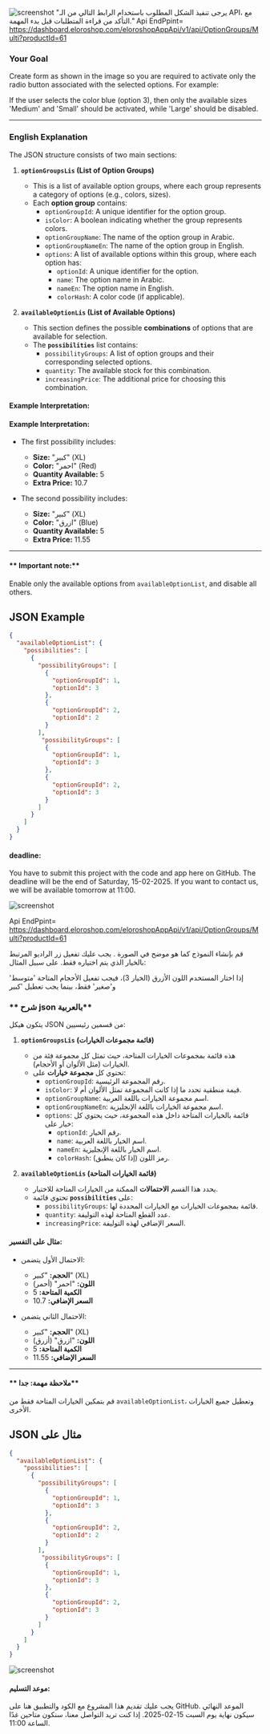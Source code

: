 ![screenshot](example.jpg)
 "يرجى تنفيذ الشكل المطلوب باستخدام الرابط التالي من الـ API، مع التأكد من قراءة المتطلبات قبل بدء المهمة."
Api EndPpint= https://dashboard.eloroshop.com/eloroshopAppApi/v1/api/OptionGroups/Multi?productId=61

 




### **Your Goal**  


Create  form as shown in the image so you are required to activate only the radio button associated with the selected options. For example:

If the user selects the color blue (option 3), then only the available sizes 'Medium' and 'Small' should be activated, while 'Large' should be disabled.


---

### **English Explanation**  
The JSON structure consists of two main sections:  

1. **`optionGroupsLis` (List of Option Groups)**  
   - This is a list of available option groups, where each group represents a category of options (e.g., colors, sizes).  
   - Each **option group** contains:  
     - `optionGroupId`: A unique identifier for the option group.  
     - `isColor`: A boolean indicating whether the group represents colors.  
     - `optionGroupName`: The name of the option group in Arabic.  
     - `optionGroupNameEn`: The name of the option group in English.  
     - `options`: A list of available options within this group, where each option has:  
       - `optionId`: A unique identifier for the option.  
       - `name`: The option name in Arabic.  
       - `nameEn`: The option name in English.  
       - `colorHash`: A color code (if applicable).  

2. **`availableOptionLis` (List of Available Options)**  
   - This section defines the possible **combinations** of options that are available for selection.  
   - The **`possibilities`** list contains:  
     - `possibilityGroups`: A list of option groups and their corresponding selected options.  
     - `quantity`: The available stock for this combination.  
     - `increasingPrice`: The additional price for choosing this combination.  

#### **Example Interpretation:**  
#### **Example Interpretation:**  
- The first possibility includes:  
  - **Size:** "كبير" (XL)  
  - **Color:** "احمر" (Red)  
  - **Quantity Available:** 5  
  - **Extra Price:** 10.7  

- The second possibility includes:  
  - **Size:** "كبير" (XL)  
  - **Color:** "ازرق" (Blue)  
  - **Quantity Available:** 5  
  - **Extra Price:** 11.55  

---
#### **  Important note:**  

  Enable only the available options from `availableOptionList`, and disable all others.

## JSON Example

 
```json
{
  "availableOptionList": {
    "possibilities": [
      {
        "possibilityGroups": [
          {
            "optionGroupId": 1,
            "optionId": 3
          },
          {
            "optionGroupId": 2,
            "optionId": 2
          }
        ],
         "possibilityGroups": [
          {
            "optionGroupId": 1,
            "optionId": 3
          },
          {
            "optionGroupId": 2,
            "optionId": 3
          }
        ]
      }
    ]
  }
}
```

#### **deadline:**  

You have to submit this project with the code and app here on GitHub. The deadline will be the end of Saturday, 15-02-2025. If you want to contact us, we will be available tomorrow at 11:00.






![screenshot](example.jpg)


Api EndPpint= https://dashboard.eloroshop.com/eloroshopAppApi/v1/api/OptionGroups/Multi?productId=61

 قم بإنشاء النموذج كما هو موضح في الصورة .
يجب عليك تفعيل زر الراديو المرتبط بالخيار الذي يتم اختياره فقط. على سبيل المثال:

إذا اختار المستخدم اللون الأزرق (الخيار 3)، فيجب تفعيل الأحجام المتاحة 'متوسط' و'صغير' فقط، بينما يجب تعطيل 'كبير




### **  شرح  json  بالعربية**  
يتكون هيكل JSON من قسمين رئيسيين:  

1. **`optionGroupsLis` (قائمة مجموعات الخيارات)**  
   - هذه قائمة بمجموعات الخيارات المتاحة، حيث تمثل كل مجموعة فئة من الخيارات (مثل الألوان أو الأحجام).  
   - تحتوي كل **مجموعة خيارات** على:  
     - `optionGroupId`: رقم المجموعة الرئيسية.  
     - `isColor`: قيمة منطقية تحدد ما إذا كانت المجموعة تمثل الألوان أم لا.  
     - `optionGroupName`: اسم مجموعة الخيارات باللغة العربية.  
     - `optionGroupNameEn`: اسم مجموعة الخيارات باللغة الإنجليزية.  
     - `options`: قائمة بالخيارات المتاحة داخل هذه المجموعة، حيث يحتوي كل خيار على:  
       - `optionId`: رقم الخيار.  
       - `name`: اسم الخيار باللغة العربية.  
       - `nameEn`: اسم الخيار باللغة الإنجليزية.  
       - `colorHash`: رمز اللون (إذا كان ينطبق).  

2. **`availableOptionLis` (قائمة الخيارات المتاحة)**  
   - يحدد هذا القسم **الاحتمالات** الممكنة من الخيارات المتاحة للاختيار.  
   - تحتوي قائمة **`possibilities`** على:  
     - `possibilityGroups`: قائمة بمجموعات الخيارات مع الخيارات المحددة لها.  
     - `quantity`: عدد القطع المتاحة لهذه التوليفة.  
     - `increasingPrice`: السعر الإضافي لهذه التوليفة.  

#### **مثال على التفسير:**  
- الاحتمال الأول يتضمن:  
  - **الحجم:** "كبير" (XL)  
  - **اللون:** "احمر" (أحمر)  
  - **الكمية المتاحة:** 5  
  - **السعر الإضافي:** 10.7  

- الاحتمال الثاني يتضمن:  
  - **الحجم:** "كبير" (XL)  
  - **اللون:** "ازرق" (أزرق)  
  - **الكمية المتاحة:** 5  
  - **السعر الإضافي:** 11.55  

---



 #### **   ملاحظة مهمة: جدا**  

قم بتمكين الخيارات المتاحة فقط من `availableOptionList`، وتعطيل جميع الخيارات الأخرى.


 
 
## JSON مثال على 

 
```json
{
  "availableOptionList": {
    "possibilities": [
      {
        "possibilityGroups": [
          {
            "optionGroupId": 1,
            "optionId": 3
          },
          {
            "optionGroupId": 2,
            "optionId": 2
          }
        ],
         "possibilityGroups": [
          {
            "optionGroupId": 1,
            "optionId": 3
          },
          {
            "optionGroupId": 2,
            "optionId": 3
          }
        ]
      }
    ]
  }
}
```


![screenshot](example.jpg)


#### **موعد التسليم:**  

يجب عليك تقديم هذا المشروع مع الكود والتطبيق هنا على GitHub. الموعد النهائي سيكون نهاية يوم السبت 15-02-2025. إذا كنت تريد التواصل معنا، سنكون متاحين غدًا الساعة 11:00.













